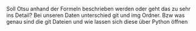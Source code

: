 Soll Otsu anhand der Formeln beschrieben werden oder geht das zu sehr ins Detail?
Bei unseren Daten unterschied git und img Ordner. Bzw was genau sind die git Dateien und wie lassen sich diese über Python öffnen 
